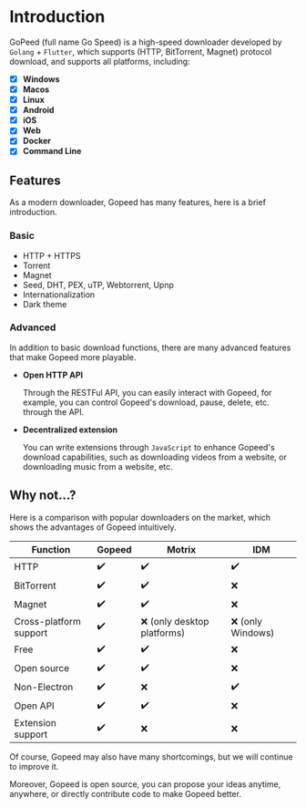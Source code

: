# Introduction

GoPeed (full name Go Speed) is a high-speed downloader developed by `Golang` + `Flutter`, which supports (HTTP, BitTorrent, Magnet) protocol download, and supports all platforms, including:

- [x] **Windows**
- [x] **Macos**
- [x] **Linux**
- [x] **Android**
- [x] **iOS**
- [x] **Web**
- [x] **Docker**
- [x] **Command Line**

## Features

As a modern downloader, Gopeed has many features, here is a brief introduction.

### Basic

- HTTP + HTTPS
- Torrent
- Magnet
- Seed, DHT, PEX, uTP, Webtorrent, Upnp
- Internationalization
- Dark theme

### Advanced

In addition to basic download functions, there are many advanced features that make Gopeed more playable.

- **Open HTTP API**

  Through the RESTFul API, you can easily interact with Gopeed, for example, you can control Gopeed's download, pause, delete, etc. through the API.

- **Decentralized extension**

  You can write extensions through `JavaScript` to enhance Gopeed's download capabilities, such as downloading videos from a website, or downloading music from a website, etc.

## Why not...?

Here is a comparison with popular downloaders on the market, which shows the advantages of Gopeed intuitively.

| Function               | Gopeed | Motrix                      | IDM               |
| ---------------------- | ------ | --------------------------- | ----------------- |
| HTTP                   | ✔️     | ✔️                          | ✔️                |
| BitTorrent             | ✔️     | ✔️                          | ❌                |
| Magnet                 | ✔️     | ✔️                          | ❌                |
| Cross-platform support | ✔️     | ❌ (only desktop platforms) | ❌ (only Windows) |
| Free                   | ✔️     | ✔️                          | ❌                |
| Open source            | ✔️     | ✔️                          | ❌                |
| Non-Electron           | ✔️     | ❌                          | ✔️                |
| Open API               | ✔️     | ✔️                          | ❌                |
| Extension support      | ✔️     | ❌                          | ❌                |

Of course, Gopeed may also have many shortcomings, but we will continue to improve it.

Moreover, Gopeed is open source, you can propose your ideas anytime, anywhere, or directly contribute code to make Gopeed better.
